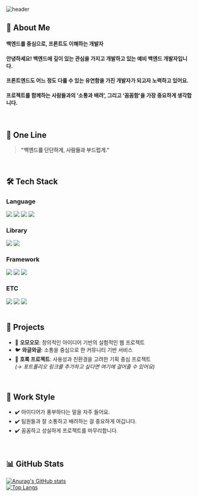 <div>

  <!-- Header -->
  ![header](https://capsule-render.vercel.app/api?type=waving&color=gradient&height=300&section=header&text=Welcome%20to%20my%20GitHub!&fontSize=40&animation=fadeIn)

</div>

<div>

  <!-- About Me -->
  ## 👋 About Me
  #### 백엔드를 중심으로, 프론트도 이해하는 개발자
  #### 안녕하세요! 백엔드에 깊이 있는 관심을 가지고 개발하고 있는 예비 백엔드 개발자입니다.
  #### 프론트엔드도 어느 정도 다룰 수 있는 유연함을 가진 개발자가 되고자 노력하고 있어요.
  #### 프로젝트를 함께하는 사람들과의 ‘소통과 배려’, 그리고 ‘꼼꼼함’을 가장 중요하게 생각합니다.
  <br/>

  ## 💬 One Line
  > **"백엔드를 단단하게, 사람들과 부드럽게."**

  <br/>

  ## 🛠️ Tech Stack
  ### Language
  <img src="https://img.shields.io/badge/Python-3776AB?style=flat-square&logo=Python&logoColor=white"/>
  <img src="https://img.shields.io/badge/JavaScript-F7DF1E?style=flat-square&logo=JavaScript&logoColor=white"/>
  <img src="https://img.shields.io/badge/HTML5-E34F26?style=flat-square&logo=HTML5&logoColor=white"/>
  <img src="https://img.shields.io/badge/CSS3-1572B6?style=flat-square&logo=CSS3&logoColor=white"/>

  ### Library
  <img src="https://img.shields.io/badge/PyTorch-EE4C2C?style=flat-square&logo=PyTorch&logoColor=white"/>
  <img src="https://img.shields.io/badge/Selenium-43B02A?style=flat-square&logo=Selenium&logoColor=white"/>

  ### Framework
  <img src="https://img.shields.io/badge/Flask-000000?style=flat-square&logo=Flask&logoColor=white"/>
  <img src="https://img.shields.io/badge/Django-092E20?style=flat-square&logo=Django&logoColor=white"/>
  <img src="https://img.shields.io/badge/React-61DAFB?style=flat-square&logo=React&logoColor=white"/>

  ### ETC
  <img src="https://img.shields.io/badge/Amazon AWS-232F3E?style=flat-square&logo=Amazon AWS&logoColor=white"/>
  <img src="https://img.shields.io/badge/Slack-4A154B?style=flat-square&logo=Slack&logoColor=white"/>
  <img src="https://img.shields.io/badge/MySQL-4479A1?style=flat-square&logo=MySQL&logoColor=white"/>

  <br/>
  <br/>

  ## 📂 Projects
  - 🎈 **오모오모**: 창의적인 아이디어 기반의 실험적인 웹 프로젝트  
  - 🐦 **와글와글**: 소통을 중심으로 한 커뮤니티 기반 서비스  
  - 🌿 **호록 프로젝트**: 사용성과 친환경을 고려한 기획 중심 프로젝트  
  *(→ 포트폴리오 링크를 추가하고 싶다면 여기에 걸어줄 수 있어요)*

  <br/>

  ## 🧩 Work Style
  - ✔️ 아이디어가 풍부하다는 말을 자주 들어요.
  - ✔️ 팀원들과 잘 소통하고 배려하는 걸 중요하게 여깁니다.
  - ✔️ 꼼꼼하고 성실하게 프로젝트를 마무리합니다.

  <br/>

  ## 📊 GitHub Stats
  [![Anurag's GitHub stats](https://github-readme-stats.vercel.app/api?username=Jiyu-Kim&show_icons=true&theme=tokyonight)](https://github.com/anuraghazra/github-readme-stats)  
  [![Top Langs](https://github-readme-stats.vercel.app/api/top-langs/?username=Jiyu-Kim&layout=compact&theme=tokyonight)](https://github.com/anuraghazra/github-readme-stats)

</div>


<!--
**Jiyu-Kim/Jiyu-Kim** is a ✨ _special_ ✨ repository because its `README.md` (this file) appears on your GitHub profile.

Here are some ideas to get you started:
- Hi there 👋
- 🔭 I’m currently working on ...
- 🌱 I’m currently learning ...
- 👯 I’m looking to collaborate on ...
- 🤔 I’m looking for help with ...
- 💬 Ask me about ...
- 📫 How to reach me: ...
- 😄 Pronouns: ...
- ⚡ Fun fact: ...
-->













<!--
**seulinate/seulinate** is a ✨ _special_ ✨ repository because its `README.md` (this file) appears on your GitHub profile.

Here are some ideas to get you started:

- 🔭 I’m currently working on ...
- 🌱 I’m currently learning ...
- 👯 I’m looking to collaborate on ...
- 🤔 I’m looking for help with ...
- 💬 Ask me about ...
- 📫 How to reach me: ...
- 😄 Pronouns: ...
- ⚡ Fun fact: ...
-->
